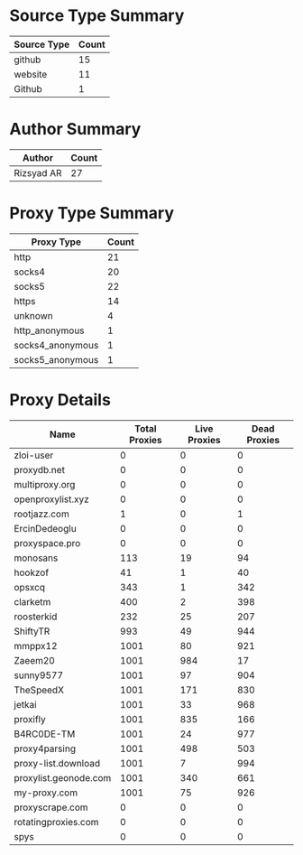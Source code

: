 # Source Type Summary

| Source Type | Count |
|-------------|-------|
| github | 15 |
| website | 11 |
| Github | 1 |


# Author Summary

| Author | Count |
|--------|-------|
| Rizsyad AR | 27 |


# Proxy Type Summary

| Proxy Type | Count |
|------------|-------|
| http | 21 |
| socks4 | 20 |
| socks5 | 22 |
| https | 14 |
| unknown | 4 |
| http_anonymous | 1 |
| socks4_anonymous | 1 |
| socks5_anonymous | 1 |


# Proxy Details

| Name | Total Proxies | Live Proxies | Dead Proxies |
|------|---------------|--------------|---------------|
| zloi-user | 0 | 0 | 0 |
| proxydb.net | 0 | 0 | 0 |
| multiproxy.org | 0 | 0 | 0 |
| openproxylist.xyz | 0 | 0 | 0 |
| rootjazz.com | 1 | 0 | 1 |
| ErcinDedeoglu | 0 | 0 | 0 |
| proxyspace.pro | 0 | 0 | 0 |
| monosans | 113 | 19 | 94 |
| hookzof | 41 | 1 | 40 |
| opsxcq | 343 | 1 | 342 |
| clarketm | 400 | 2 | 398 |
| roosterkid | 232 | 25 | 207 |
| ShiftyTR | 993 | 49 | 944 |
| mmppx12 | 1001 | 80 | 921 |
| Zaeem20 | 1001 | 984 | 17 |
| sunny9577 | 1001 | 97 | 904 |
| TheSpeedX | 1001 | 171 | 830 |
| jetkai | 1001 | 33 | 968 |
| proxifly | 1001 | 835 | 166 |
| B4RC0DE-TM | 1001 | 24 | 977 |
| proxy4parsing | 1001 | 498 | 503 |
| proxy-list.download | 1001 | 7 | 994 |
| proxylist.geonode.com | 1001 | 340 | 661 |
| my-proxy.com | 1001 | 75 | 926 |
| proxyscrape.com | 0 | 0 | 0 |
| rotatingproxies.com | 0 | 0 | 0 |
| spys | 0 | 0 | 0 |
